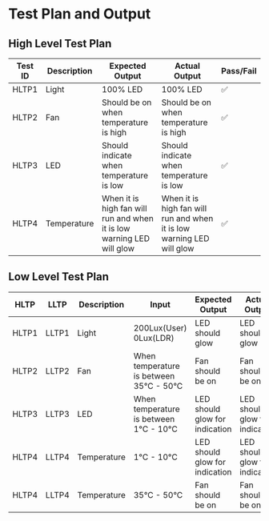 # Test Plan and Output

## High Level Test Plan

| Test ID | Description | Expected Output | Actual Output | Pass/Fail |
|---------|-------------|-----------------|---------------|-----------|
| HLTP1 | Light | 100% LED | 100% LED | ✅ |
| HLTP2 | Fan | Should be on when temperature is high | Should be on when temperature is high | ✅ |
| HLTP3 | LED | Should indicate when temperature is low | Should indicate when temperature is low | ✅ |
| HLTP4 | Temperature | When it is high fan will run and when it is low warning LED will glow |  When it is high fan will run and when it is low warning LED will glow | ✅ |


## Low Level Test Plan

| HLTP | LLTP | Description | Input | Expected Output | Actual Output | Pass/Fail |
|------|------|-------------|-------|-----------------|---------------|-----------|
| HLTP1 | LLTP1 | Light | 200Lux(User) 0Lux(LDR) | LED should glow | LED should glow | ✅  |
| HLTP2 | LLTP2 | Fan | When temperature is between 35°C - 50°C | Fan should be on | Fan should be on |  ✅ |
| HLTP3 | LLTP3 | LED | When temperature is between 1°C - 10°C | LED should glow for indication |  LED should glow for indication | ✅ |
| HLTP4 | LLTP4 | Temperature | 1°C - 10°C | LED should glow for indication | LED should glow for indication | ✅ |
| HLTP4 | LLTP4 | Temperature | 35°C - 50°C | Fan should be on | Fan should be on | ✅ |
